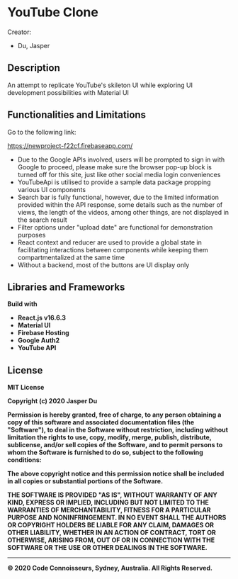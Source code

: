 # YouTube Clone

Creator:

- Du, Jasper

## Description

An attempt to replicate YouTube's skileton UI while 
exploring UI development possibilities with Material UI

## Functionalities and Limitations

Go to the following link: 

https://newproject-f22cf.firebaseapp.com/

- Due to the Google APIs involved, users will be prompted to sign in with Google to proceed, please make sure the browser pop-up block is turned off for this site, just like other social media login conveniences
- YouTubeApi is utilised to provide a sample data package propping various UI components
- Search bar is fully functional, however, due to the limited information provided within the API response, some details such as the number of views, the length of the videos, among other things, are not displayed in the search result
- Filter options under "upload date" are functional for demonstration purposes
- React context and reducer are used to provide a global state in facilitating interactions between components while keeping them compartmentalized at the same time
- Without a backend, most of the buttons are UI display only





## Libraries and Frameworks

<b>Build with<b>

- React.js v16.6.3
- Material UI
- Firebase Hosting
- Google Auth2
- YouTube API

## License

MIT License

Copyright (c) 2020  Jasper Du

Permission is hereby granted, free of charge, to any person obtaining a copy
of this software and associated documentation files (the "Software"), to deal
in the Software without restriction, including without limitation the rights
to use, copy, modify, merge, publish, distribute, sublicense, and/or sell
copies of the Software, and to permit persons to whom the Software is
furnished to do so, subject to the following conditions:

The above copyright notice and this permission notice shall be included in all
copies or substantial portions of the Software.

THE SOFTWARE IS PROVIDED "AS IS", WITHOUT WARRANTY OF ANY KIND, EXPRESS OR
IMPLIED, INCLUDING BUT NOT LIMITED TO THE WARRANTIES OF MERCHANTABILITY,
FITNESS FOR A PARTICULAR PURPOSE AND NONINFRINGEMENT. IN NO EVENT SHALL THE
AUTHORS OR COPYRIGHT HOLDERS BE LIABLE FOR ANY CLAIM, DAMAGES OR OTHER
LIABILITY, WHETHER IN AN ACTION OF CONTRACT, TORT OR OTHERWISE, ARISING FROM,
OUT OF OR IN CONNECTION WITH THE SOFTWARE OR THE USE OR OTHER DEALINGS IN THE
SOFTWARE.

---

© 2020 Code Connoisseurs, Sydney, Australia. All Rights Reserved.
